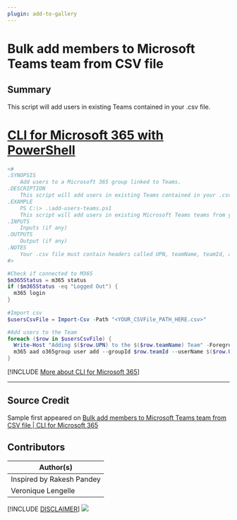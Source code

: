 ```yaml
---
plugin: add-to-gallery
---
```


# Bulk add members to Microsoft Teams team from CSV file

## Summary

This script will add users in existing Teams contained in your .csv file.
 
# [CLI for Microsoft 365 with PowerShell](#tab/cli-m365-ps)
```powershell
<#
.SYNOPSIS
    Add users to a Microsoft 365 group linked to Teams.
.DESCRIPTION
    This script will add users in existing Teams contained in your .csv file.
.EXAMPLE
    PS C:\> .\add-users-teams.ps1
    This script will add users in existing Microsoft Teams teams from your .csv file
.INPUTS
    Inputs (if any)
.OUTPUTS
    Output (if any)
.NOTES
    Your .csv file must contain headers called UPN, teamName, teamId, and role. If you change those headers then make sure to amend the script.
#>

#Check if connected to M365
$m365Status = m365 status
if ($m365Status -eq "Logged Out") {
  m365 login
}
    
#Import csv
$usersCsvFile = Import-Csv -Path "<YOUR_CSVFile_PATH_HERE.csv>"

#Add users to the Team
foreach ($row in $usersCsvFile) {
  Write-Host "Adding $($row.UPN) to the $($row.teamName) Team" -ForegroundColor Magenta
  m365 aad o365group user add --groupId $row.teamId --userName $($row.UPN) --role $($row.role)
}
```
[!INCLUDE [More about CLI for Microsoft 365](../../docfx/includes/MORE-CLIM365.md)]
***

## Source Credit

Sample first appeared on [Bulk add members to Microsoft Teams team from CSV file | CLI for Microsoft 365](https://pnp.github.io/cli-microsoft365/sample-scripts/teams/add-bulk-users-teams/)

## Contributors

| Author(s) |
|-----------|
| Inspired by Rakesh Pandey |
| Veronique Lengelle |


[!INCLUDE [DISCLAIMER](../../docfx/includes/DISCLAIMER.md)]
<img src="https://telemetry.sharepointpnp.com/script-samples/scripts/teams-add-bulk-users-teams" aria-hidden="true" />